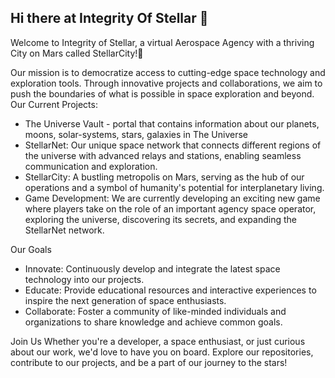 ## Hi there at Integrity Of Stellar 👋
Welcome to Integrity of Stellar, a virtual Aerospace Agency with a thriving City on Mars called StellarCity!🚀

Our mission is to democratize access to cutting-edge space technology and exploration tools. Through innovative projects and collaborations, we aim to push the boundaries of what is possible in space exploration and beyond.
Our Current Projects:
- The Universe Vault - portal that contains information about our planets, moons, solar-systems, stars, galaxies in The Universe 
- StellarNet: Our unique space network that connects different regions of the universe with advanced relays and stations, enabling seamless communication and exploration.
- StellarCity: A bustling metropolis on Mars, serving as the hub of our operations and a symbol of humanity's potential for interplanetary living.
- Game Development: We are currently developing an exciting new game where players take on the role of an important agency space operator, exploring the universe, discovering its secrets, and expanding the StellarNet network.

Our Goals
- Innovate: Continuously develop and integrate the latest space technology into our projects.
- Educate: Provide educational resources and interactive experiences to inspire the next generation of space enthusiasts.
- Collaborate: Foster a community of like-minded individuals and organizations to share knowledge and achieve common goals.

Join Us
Whether you're a developer, a space enthusiast, or just curious about our work, we'd love to have you on board. Explore our repositories, contribute to our projects, and be a part of our journey to the stars!
